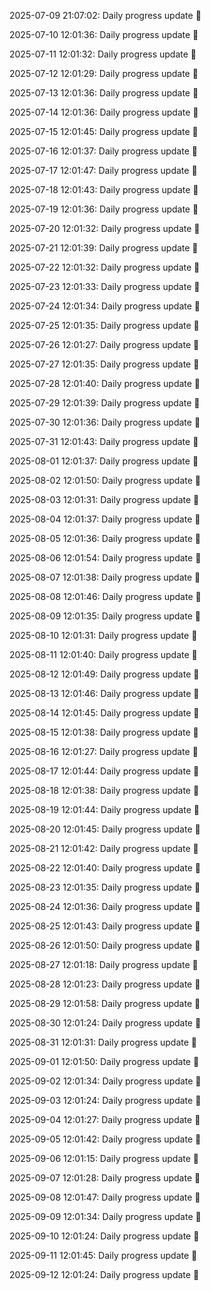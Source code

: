 2025-07-09 21:07:02: Daily progress update 🚀

2025-07-10 12:01:36: Daily progress update 🚀

2025-07-11 12:01:32: Daily progress update 🚀

2025-07-12 12:01:29: Daily progress update 🚀

2025-07-13 12:01:36: Daily progress update 🚀

2025-07-14 12:01:36: Daily progress update 🚀

2025-07-15 12:01:45: Daily progress update 🚀

2025-07-16 12:01:37: Daily progress update 🚀

2025-07-17 12:01:47: Daily progress update 🚀

2025-07-18 12:01:43: Daily progress update 🚀

2025-07-19 12:01:36: Daily progress update 🚀

2025-07-20 12:01:32: Daily progress update 🚀

2025-07-21 12:01:39: Daily progress update 🚀

2025-07-22 12:01:32: Daily progress update 🚀

2025-07-23 12:01:33: Daily progress update 🚀

2025-07-24 12:01:34: Daily progress update 🚀

2025-07-25 12:01:35: Daily progress update 🚀

2025-07-26 12:01:27: Daily progress update 🚀

2025-07-27 12:01:35: Daily progress update 🚀

2025-07-28 12:01:40: Daily progress update 🚀

2025-07-29 12:01:39: Daily progress update 🚀

2025-07-30 12:01:36: Daily progress update 🚀

2025-07-31 12:01:43: Daily progress update 🚀

2025-08-01 12:01:37: Daily progress update 🚀

2025-08-02 12:01:50: Daily progress update 🚀

2025-08-03 12:01:31: Daily progress update 🚀

2025-08-04 12:01:37: Daily progress update 🚀

2025-08-05 12:01:36: Daily progress update 🚀

2025-08-06 12:01:54: Daily progress update 🚀

2025-08-07 12:01:38: Daily progress update 🚀

2025-08-08 12:01:46: Daily progress update 🚀

2025-08-09 12:01:35: Daily progress update 🚀

2025-08-10 12:01:31: Daily progress update 🚀

2025-08-11 12:01:40: Daily progress update 🚀

2025-08-12 12:01:49: Daily progress update 🚀

2025-08-13 12:01:46: Daily progress update 🚀

2025-08-14 12:01:45: Daily progress update 🚀

2025-08-15 12:01:38: Daily progress update 🚀

2025-08-16 12:01:27: Daily progress update 🚀

2025-08-17 12:01:44: Daily progress update 🚀

2025-08-18 12:01:38: Daily progress update 🚀

2025-08-19 12:01:44: Daily progress update 🚀

2025-08-20 12:01:45: Daily progress update 🚀

2025-08-21 12:01:42: Daily progress update 🚀

2025-08-22 12:01:40: Daily progress update 🚀

2025-08-23 12:01:35: Daily progress update 🚀

2025-08-24 12:01:36: Daily progress update 🚀

2025-08-25 12:01:43: Daily progress update 🚀

2025-08-26 12:01:50: Daily progress update 🚀

2025-08-27 12:01:18: Daily progress update 🚀

2025-08-28 12:01:23: Daily progress update 🚀

2025-08-29 12:01:58: Daily progress update 🚀

2025-08-30 12:01:24: Daily progress update 🚀

2025-08-31 12:01:31: Daily progress update 🚀

2025-09-01 12:01:50: Daily progress update 🚀

2025-09-02 12:01:34: Daily progress update 🚀

2025-09-03 12:01:24: Daily progress update 🚀

2025-09-04 12:01:27: Daily progress update 🚀

2025-09-05 12:01:42: Daily progress update 🚀

2025-09-06 12:01:15: Daily progress update 🚀

2025-09-07 12:01:28: Daily progress update 🚀

2025-09-08 12:01:47: Daily progress update 🚀

2025-09-09 12:01:34: Daily progress update 🚀

2025-09-10 12:01:24: Daily progress update 🚀

2025-09-11 12:01:45: Daily progress update 🚀

2025-09-12 12:01:24: Daily progress update 🚀

